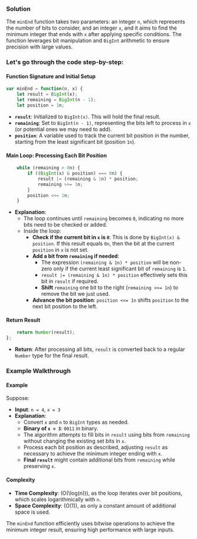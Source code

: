 
### Solution

The `minEnd` function takes two parameters: an integer `n`, which represents the number of bits to consider, and an integer `x`, and it aims to find the minimum integer that ends with `x` after applying specific conditions. The function leverages bit manipulation and `BigInt` arithmetic to ensure precision with large values.

### Let's go through the code step-by-step:

#### Function Signature and Initial Setup

```javascript
var minEnd = function(n, x) {
    let result = BigInt(x);
    let remaining = BigInt(n - 1);
    let position = 1n;
```

- **`result`**: Initialized to `BigInt(x)`. This will hold the final result.
- **`remaining`**: Set to `BigInt(n - 1)`, representing the bits left to process in `x` (or potential ones we may need to add).
- **`position`**: A variable used to track the current bit position in the number, starting from the least significant bit (position `1n`).

#### Main Loop: Processing Each Bit Position

```javascript
    while (remaining > 0n) {
        if ((BigInt(x) & position) === 0n) {
            result |= (remaining & 1n) * position;
            remaining >>= 1n;
        }
        position <<= 1n;
    }
```

- **Explanation**:
  - The loop continues until `remaining` becomes `0`, indicating no more bits need to be checked or added.
  - Inside the loop:
    - **Check if the current bit in `x` is `0`**: This is done by `BigInt(x) & position`. If this result equals `0n`, then the bit at the current `position` in `x` is not set.
    - **Add a bit from `remaining` if needed**:
      - The expression `(remaining & 1n) * position` will be non-zero only if the current least significant bit of `remaining` is `1`.
      - `result |= (remaining & 1n) * position` effectively sets this bit in `result` if required.
      - **Shift** `remaining` one bit to the right (`remaining >>= 1n`) to remove the bit we just used.
    - **Advance the bit position**: `position <<= 1n` shifts `position` to the next bit position to the left.

#### Return Result

```javascript
    return Number(result);
};
```

- **Return**: After processing all bits, `result` is converted back to a regular `Number` type for the final result.

### Example Walkthrough

#### Example

Suppose:
- **Input**: `n = 4`, `x = 3`
- **Explanation**:
  - Convert `x` and `n` to `BigInt` types as needed.
  - **Binary of `x = 3`**: `0011` in binary.
  - The algorithm attempts to fill bits in `result` using bits from `remaining` without changing the existing set bits in `x`.
  - Process each bit position as described, adjusting `result` as necessary to achieve the minimum integer ending with `x`.
  - **Final `result`** might contain additional bits from `remaining` while preserving `x`.

#### Complexity

- **Time Complexity**: \(O(\log(n))\), as the loop iterates over bit positions, which scales logarithmically with `n`.
- **Space Complexity**: \(O(1)\), as only a constant amount of additional space is used.

The `minEnd` function efficiently uses bitwise operations to achieve the minimum integer result, ensuring high performance with large inputs.
